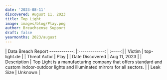 ```yaml
---
date: '2023-08-11'
discovered: August 11, 2023
title: Top Light
image: images/blog/Play.png
author: Breachsense Support
draft: false
yearmonths: 2023/august
---
```



| Data Breach Report
------------:     |:-------------:    | :-----:|
| Victim      | top-light.de      | 
| Threat Actor      | Play      | 
| Date Discovered      | Aug 11, 2023      | 
| Description      | Top Light is a manufacturing company that offers standard and custom indoor-outdoor lights and illuminated mirrors for all sectors.      | 
| Leak Size      | Unknown      | 


